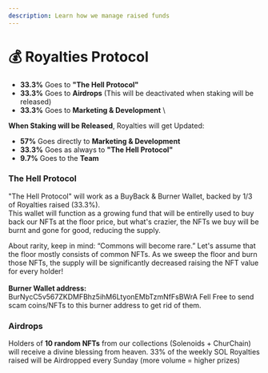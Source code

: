 ```yaml
---
description: Learn how we manage raised funds
---
```


# 💰 Royalties Protocol

* **33.3%** Goes to **"The Hell Protocol"**
* **33.3%** Goes to **Airdrops** (This will be deactivated when staking will be released)
* **33.3%** Goes to **Marketing & Development** \


**When Staking will be Released**, Royalties will get Updated:

* **57%** Goes directly to **Marketing & Development**
* **33.3%** Goes as always to **"The Hell Protocol"**
* **9.7%** Goes to the **Team**

### The Hell Protocol

"The Hell Protocol" will work as a BuyBack & Burner Wallet, backed by 1/3 of Royalties raised (33.3%).\
This wallet will function as a growing fund that will be entirelly used to buy back our NFTs at the floor price, but what's crazier, the NFTs we buy will be burnt and gone for good, reducing the supply.

About rarity, keep in mind: “Commons will become rare.” Let's assume that the floor mostly consists of common NFTs. As we sweep the floor and burn those NFTs, the supply will be significantly decreased raising the NFT value for every holder!\
\
**Burner Wallet address:** BurNycC5v567ZKDMFBhz5ihM6LtyonEMbTzmNfFsBWrA Fell Free to send scam coins/NFTs to this burner address to get rid of them.



### Airdrops

Holders of **10 random NFTs** from our collections (Solenoids + ChurChain) will receive a divine blessing from heaven. 33% of the weekly SOL Royalties raised will be Airdropped every Sunday (more volume = higher prizes)

